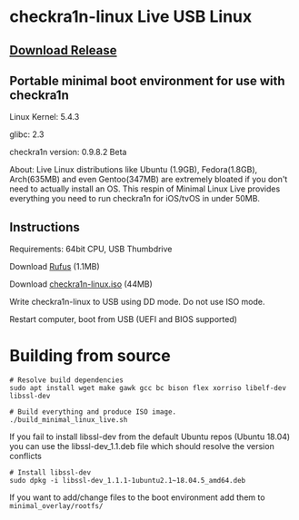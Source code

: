 # checkra1n-linux Live USB Linux

## [Download Release](https://github.com/downthecrop/checkra1n-linux/releases/tag/0.9.8.2)

## Portable minimal boot environment for use with checkra1n

Linux Kernel: 5.4.3

glibc: 2.3

checkra1n version: 0.9.8.2 Beta

About: Live Linux distributions like Ubuntu (1.9GB), Fedora(1.8GB), Arch(635MB) and even Gentoo(347MB) are extremely bloated if you don't need to actually install an OS. This respin of Minimal Linux Live provides everything you need to run checkra1n for iOS/tvOS in under 50MB.

## Instructions

Requirements: 64bit CPU, USB Thumbdrive

Download [Rufus](https://rufus.ie/) (1.1MB)

Download [checkra1n-linux.iso](https://github.com/downthecrop/checkra1n-linux/releases) (44MB)

Write checkra1n-linux to USB using DD mode. Do not use ISO mode.

Restart computer, boot from USB (UEFI and BIOS supported)


# Building from source

```
# Resolve build dependencies
sudo apt install wget make gawk gcc bc bison flex xorriso libelf-dev libssl-dev

# Build everything and produce ISO image.
./build_minimal_linux_live.sh
```

If you fail to install libssl-dev from the default Ubuntu repos (Ubuntu 18.04) you can use the libssl-dev_1.1.deb file which should resolve the version conflicts

```
# Install libssl-dev
sudo dpkg -i libssl-dev_1.1.1-1ubuntu2.1~18.04.5_amd64.deb
```

If you want to add/change files to the boot environment add them to `minimal_overlay/rootfs/`




